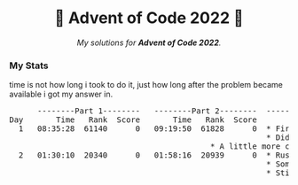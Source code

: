 <h1 align="center">
	🌟 Advent of Code 2022 🎄
</h1>

<p align="center">
	<i>My solutions for <b>Advent of Code 2022</b>.</i>
</p>
<h3>My Stats</h3>
<p>time is not how long i took to do it, just how long after the problem became available i got my answer in.</p>
<pre>
      --------Part 1--------   --------Part 2--------  -----Comments --------------------------------------------
Day       Time   Rank  Score       Time   Rank  Score
  1   08:35:28  61140      0   09:19:50  61828      0  * First time ever builind a rust thing.
                                                       * Didn't spend any time prior to AoC using rust
						                   * A little more cryptic than I was hoping for.
  2   01:30:10  20340      0   01:58:16  20939      0  * Rust is making more sense
                                                       * Some cleanup needs could be done.
                                                       * Still not fast enough to get points on the main leader board.                                                     
</pre>
